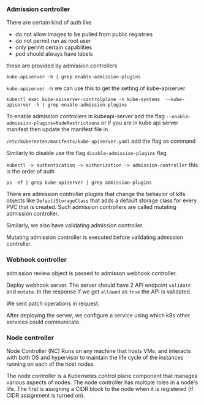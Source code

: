 ### Admission controller

There are certain kind of auth like
- do not allow images to be pulled from public registries
- do not permit run as root user
- only permit certain capablities
- pod should always have labels

these are provided by admission controllers

 `kube-apiserver -h | grep enable-admission-plugins `

`kube-apiserver -h` we can use this to get the setting of kube-apiserver

`kubectl exec kube-apiserver-controlplane -n kube-systems  --kube-apiserver -h | grep enable-admission-plugins` 


To enable admission controllers in kubeapi-server add the flag `--enable-admission-plugins=NodeRestrictions` or if you are in kube api server manifest then update the manifest file in 

`/etc/kubernetes/manifests/kube-apiserver.yaml` add the flag as command


Similarly to disable use the flag `disable-admission-plugins` flag

`kubectl -> authentication -> authorization -> admission-controller` this is the order of auth


`ps -ef | grep kube-apiserver | grep admission-plugins`


There are admission controller plugins that change the behavior of k8s objects like `DefaultStorageClass` that adds a default storage class for every PVC that is created. Such admission controllers are called mutating admission controller.

Similarly, we also have validating admission controller.

Mutating admission controller is executed before validating admission controller.

### Webhook controller
admission review object is passed to admisson webhook controller.

Deploy webhook server. The server should have 2 API endpoint `validate` and `mutate`.
In the response if we get `allowed` as `true` the API is validated.

We sent patch operations in request.

After deploying the server, we configure a service using which k8s other services could communicate. 


### Node controller

Node Controller (NC) Runs on any machine that hosts VMs, and interacts with both OS and hypervisor to maintain the life cycle of the instances running on each of the host nodes.

The node controller is a Kubernetes control plane component that manages various aspects of nodes. The node controller has multiple roles in a node's life. The first is assigning a CIDR block to the node when it is registered (if CIDR assignment is turned on).
